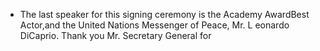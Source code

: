 - The last speaker for this signing ceremony is the Academy AwardBest Actor,and the United Nations Messenger of Peace, Mr. L eonardo DiCaprio.
  Thank you Mr. Secretary General for